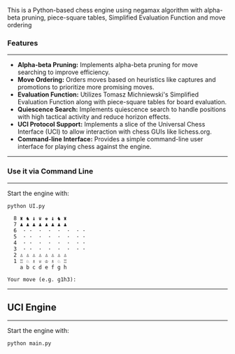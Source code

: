 This is a Python-based chess engine using negamax algorithm with alpha-beta pruning, piece-square tables, Simplified Evaluation Function and move ordering

### Features
---------
- **Alpha-beta Pruning:** Implements alpha-beta pruning for move searching to improve efficiency.
- **Move Ordering:** Orders moves based on heuristics like captures and promotions to prioritize more promising moves.
- **Evaluation Function:** Utilizes Tomasz Michniewski's Simplified Evaluation Function along with piece-square tables for board evaluation.
- **Quiescence Search:** Implements quiescence search to handle positions with high tactical activity and reduce horizon effects.
- **UCI Protocol Support:** Implements a slice of the Universal Chess Interface (UCI) to allow interaction with chess GUIs like lichess.org.
- **Command-line Interface:** Provides a simple command-line user interface for playing chess against the engine.

---
### Use it via Command Line
---------
Start the engine with:

```python UI.py```

```
  8 ♜ ♞ ♝ ♛ ♚ ♝ ♞ ♜
  7 ♟ ♟ ♟ ♟ ♟ ♟ ♟ ♟
  6  · ·  ·  ·  ·  ·  · ·
  5  · ·  ·  ·  ·  ·  · ·
  4  · ·  ·  ·  ·  ·  · ·
  3  · ·  ·  ·  ·  ·  · ·
  2 ♙ ♙ ♙ ♙ ♙ ♙ ♙ ♙
  1 ♖ ♘ ♗ ♕ ♔ ♗ ♘ ♖
    a b c d e f g h

Your move (e.g. g1h3):
```
---


## UCI Engine
---------
Start the engine with:

```python main.py```



